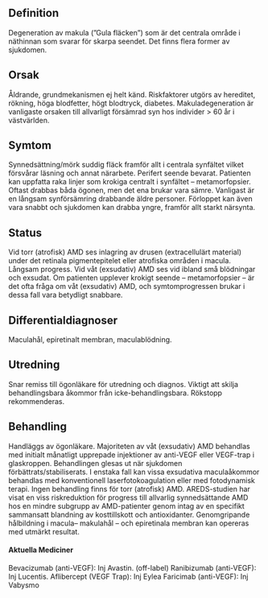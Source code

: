 ## Definition

Degeneration av makula (”Gula fläcken”) som är det centrala område i näthinnan som svarar för skarpa seendet. Det finns flera former av sjukdomen.

## Orsak

Åldrande, grundmekanismen ej helt känd. Riskfaktorer utgörs av hereditet, rökning, höga blodfetter, högt blodtryck, diabetes. Makuladegeneration är vanligaste orsaken till allvarligt försämrad syn hos individer > 60 år i västvärlden.

## Symtom

Synnedsättning/mörk suddig fläck framför allt i centrala synfältet vilket försvårar läsning och annat närarbete. Perifert seende bevarat. Patienten kan uppfatta raka linjer som krokiga centralt i synfältet – metamorfopsier. Oftast drabbas båda ögonen, men det ena brukar vara sämre. Vanligast är en långsam synförsämring drabbande äldre personer. Förloppet kan även vara snabbt och sjukdomen kan drabba yngre, framför allt starkt närsynta.

## Status

Vid torr (atrofisk) AMD ses inlagring av drusen (extracellulärt material) under det retinala pigmentepitelet eller atrofiska områden i macula. Långsam progress. Vid våt (exsudativ) AMD ses vid ibland små blödningar och exsudat. Om patienten upplever krokigt seende – metamorfopsier – är det ofta fråga om våt (exsudativ) AMD, och symtomprogressen brukar i dessa fall vara betydligt snabbare.

## Differentialdiagnoser

Maculahål, epiretinalt membran, maculablödning.

## Utredning

Snar remiss till ögonläkare för utredning och diagnos. Viktigt att skilja behandlingsbara åkommor från icke-behandlingsbara. Rökstopp rekommenderas.

## Behandling

Handläggs av ögonläkare. Majoriteten av våt (exsudativ) AMD behandlas med initialt månatligt upprepade injektioner av anti-VEGF eller VEGF-trap i glaskroppen. Behandlingen glesas ut när sjukdomen förbättrats/stabiliserats. I enstaka fall kan vissa exsudativa maculaåkommor behandlas med konventionell laserfotokoagulation eller med fotodynamisk terapi. Ingen behandling finns för torr (atrofisk) AMD. AREDS-studien har visat en viss riskreduktion för progress till allvarlig synnedsättande AMD hos en mindre subgrupp av AMD-patienter genom intag av en specifikt sammansatt blandning av kosttillskott och antioxidanter. Genomgripande hålbildning i macula– makulahål – och epiretinala membran kan opereras med utmärkt resultat.

#### Aktuella Mediciner

Bevacizumab (anti-VEGF): Inj Avastin. (off-label)
Ranibizumab (anti-VEGF): Inj Lucentis.
Aflibercept (VEGF Trap): Inj Eylea
Faricimab (anti-VEGF): Inj Vabysmo

